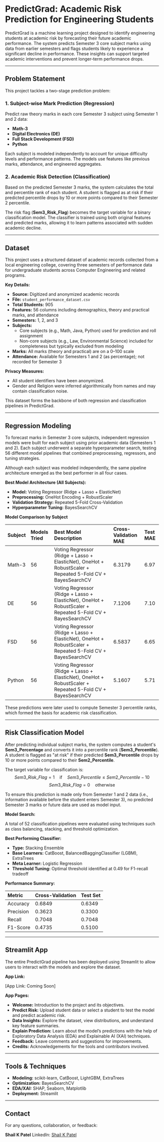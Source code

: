 # PredictGrad: Academic Risk Prediction for Engineering Students

PredictGrad is a machine learning project designed to identify engineering students at academic risk by forecasting their future academic performance. The system predicts Semester 3 core subject marks using data from earlier semesters and flags students likely to experience a significant decline in performance. These insights can support targeted academic interventions and prevent longer-term performance drops.

---

## Problem Statement

This project tackles a two-stage prediction problem:

### 1. Subject-wise Mark Prediction (Regression)

Predict raw theory marks in each core Semester 3 subject using Semester 1 and 2 data:

* **Math-3**
* **Digital Electronics (DE)**
* **Full Stack Development (FSD)**
* **Python**

Each subject is modeled independently to account for unique difficulty levels and performance patterns. The models use features like previous marks, attendance, and engineered aggregates.

### 2. Academic Risk Detection (Classification)

Based on the predicted Semester 3 marks, the system calculates the total and percentile rank of each student. A student is flagged as at risk if their predicted percentile drops by 10 or more points compared to their Semester 2 percentile.

The risk flag (**Sem3_Risk_Flag**) becomes the target variable for a binary classification model. The classifier is trained using both original features and predicted marks, allowing it to learn patterns associated with sudden academic decline.

---

## Dataset

This project uses a structured dataset of academic records collected from a local engineering college, covering three semesters of performance data for undergraduate students across Computer Engineering and related programs.

**Key Details:**

* **Source:** Digitized and anonymized academic records
* **File:** `student_performance_dataset.csv`
* **Total Students:** 905
* **Features:** 56 columns including demographics, theory and practical marks, and attendance
* **Semesters:** 1, 2, and 3
* **Subjects:**
    * Core subjects (e.g., Math, Java, Python) used for prediction and roll assignment
    * Non-core subjects (e.g., Law, Environmental Science) included for completeness but typically excluded from modeling
* **Marks:** All marks (theory and practical) are on a 0–100 scale
* **Attendance:** Available for Semesters 1 and 2 (as percentage); not recorded for Semester 3

**Privacy Measures:**

* All student identifiers have been anonymized.
* Gender and Religion were inferred algorithmically from names and may contain classification noise.

This dataset forms the backbone of both regression and classification pipelines in PredictGrad.

---

## Regression Modeling

To forecast marks in Semester 3 core subjects, independent regression models were built for each subject using prior academic data (Semesters 1 and 2). Each subject underwent a separate hyperparameter search, testing 56 different model pipelines that combined preprocessing, regressors, and tuning strategies.

Although each subject was modeled independently, the same pipeline architecture emerged as the best performer in all four cases.

**Best Model Architecture (All Subjects):**

* **Model:** Voting Regressor (Ridge + Lasso + ElasticNet)
* **Preprocessing:** OneHot Encoding + RobustScaler
* **Validation Strategy:** Repeated 5-Fold Cross-Validation
* **Hyperparameter Tuning:** BayesSearchCV

**Model Comparison by Subject**

| Subject | Models Tried | Best Model Description                                                                     | Cross-Validation MAE | Test MAE |
| :------ | :----------- | :----------------------------------------------------------------------------------------- | :------------------- | :------- |
| Math-3  | 56           | Voting Regressor (Ridge + Lasso + ElasticNet), OneHot + RobustScaler + Repeated 5-Fold CV + BayesSearchCV | 6.3179               | 6.97     |
| DE      | 56           | Voting Regressor (Ridge + Lasso + ElasticNet), OneHot + RobustScaler + Repeated 5-Fold CV + BayesSearchCV | 7.1206               | 7.10     |
| FSD     | 56           | Voting Regressor (Ridge + Lasso + ElasticNet), OneHot + RobustScaler + Repeated 5-Fold CV + BayesSearchCV | 6.5837               | 6.65     |
| Python  | 56           | Voting Regressor (Ridge + Lasso + ElasticNet), OneHot + RobustScaler + Repeated 5-Fold CV + BayesSearchCV | 5.1607               | 5.71     |

These predictions were later used to compute Semester 3 percentile ranks, which formed the basis for academic risk classification.

---

## Risk Classification Model

After predicting individual subject marks, the system computes a student's **Sem3_Percentage** and converts it into a percentile rank (**Sem3_Percentile**). A student is flagged as "at risk" if their predicted **Sem3_Percentile** drops by 10 or more points compared to their **Sem2_Percentile**.

The target variable for classification is:
$$Sem3\_Risk\_Flag = 1 \quad \text{if} \quad Sem3\_Percentile \leq Sem2\_Percentile - 10$$
$$Sem3\_Risk\_Flag = 0 \quad \text{otherwise}$$

To ensure this prediction is made only from Semester 1 and 2 data (i.e., information available before the student enters Semester 3), no predicted Semester 3 marks or future data are used as model input.

**Model Search:**

A total of 52 classification pipelines were evaluated using techniques such as class balancing, stacking, and threshold optimization.

**Best Performing Classifier:**

* **Type:** Stacking Ensemble
* **Base Learners:** CatBoost, BalancedBaggingClassifier (LGBM), ExtraTrees
* **Meta Learner:** Logistic Regression
* **Threshold Tuning:** Optimal threshold identified at 0.49 for F1-recall tradeoff

**Performance Summary:**

| Metric      | Cross-Validation | Test Set |
| :---------- | :--------------- | :------- |
| Accuracy    | 0.6849           | 0.6349   |
| Precision   | 0.3623           | 0.3300   |
| Recall      | 0.7048           | 0.7048   |
| F1-Score    | 0.4735           | 0.5100   |

---

## Streamlit App

The entire PredictGrad pipeline has been deployed using Streamlit to allow users to interact with the models and explore the dataset.

**App Link:**

[App Link: Coming Soon]

**App Pages:**

* **Welcome:** Introduction to the project and its objectives.
* **Predict Risk:** Upload student data or select a student to test the model and predict academic risk.
* **Data Insights:** Explore the dataset, view distributions, and understand key feature summaries.
* **Explain Prediction:** Learn about the model’s predictions with the help of Exploratory Data Analysis (EDA) and Explainable AI (XAI) techniques.
* **Feedback:** Leave comments and suggestions for improvements.
* **Credits:** Acknowledgements for the tools and contributors involved.

---

## Tools & Techniques

* **Modeling:** scikit-learn, CatBoost, LightGBM, ExtraTrees
* **Optimization:** BayesSearchCV
* **EDA/XAI:** SHAP, Seaborn, Matplotlib
* **Deployment:** Streamlit

---

## Contact

For any questions, collaboration, or feedback:

**Shail K Patel**
LinkedIn: [Shail K Patel](https://www.linkedin.com/in/shailkpatel/)